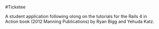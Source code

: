 #Ticketee

A student application following olong on the tutorials for the Rails 4 in Action book (2012 Manning Publications) by Ryan Bigg and Yehuda Katz.
